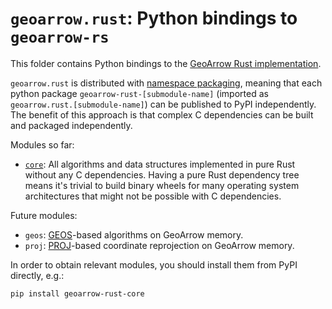 # `geoarrow.rust`: Python bindings to `geoarrow-rs`

This folder contains Python bindings to the [GeoArrow Rust implementation](https://github.com/geoarrow/geoarrow-rs).

`geoarrow.rust` is distributed with [namespace packaging](https://packaging.python.org/en/latest/guides/packaging-namespace-packages/), meaning that each python package `geoarrow-rust-[submodule-name]` (imported as `geoarrow.rust.[submodule-name]`) can be published to PyPI independently. The benefit of this approach is that complex C dependencies can be built and packaged independently.

Modules so far:

- [`core`](./core/README.md): All algorithms and data structures implemented in pure Rust without any C dependencies. Having a pure Rust dependency tree means it's trivial to build binary wheels for many operating system architectures that might not be possible with C dependencies.

Future modules:

- `geos`: [GEOS](https://libgeos.org/)-based algorithms on GeoArrow memory.
- `proj`: [PROJ](https://proj.org/en/9.3/)-based coordinate reprojection on GeoArrow memory.

In order to obtain relevant modules, you should install them from PyPI directly, e.g.:

```
pip install geoarrow-rust-core
```
